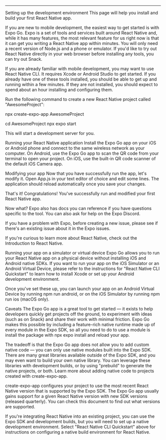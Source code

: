 
------------------------------------------------
Setting up the development environment
This page will help you install and build your first React Native app.

If you are new to mobile development, the easiest way to get started is with Expo Go. Expo is a set of tools and services built around React Native and, while it has many features, the most relevant feature for us right now is that it can get you writing a React Native app within minutes. You will only need a recent version of Node.js and a phone or emulator. If you'd like to try out React Native directly in your web browser before installing any tools, you can try out Snack.

If you are already familiar with mobile development, you may want to use React Native CLI. It requires Xcode or Android Studio to get started. If you already have one of these tools installed, you should be able to get up and running within a few minutes. If they are not installed, you should expect to spend about an hour installing and configuring them.

Run the following command to create a new React Native project called "AwesomeProject":

npx create-expo-app AwesomeProject

cd AwesomeProject
npx expo start

This will start a development server for you.

Running your React Native application
Install the Expo Go app on your iOS or Android phone and connect to the same wireless network as your computer. On Android, use the Expo Go app to scan the QR code from your terminal to open your project. On iOS, use the built-in QR code scanner of the default iOS Camera app.

Modifying your app
Now that you have successfully run the app, let's modify it. Open App.js in your text editor of choice and edit some lines. The application should reload automatically once you save your changes.

That's it!
Congratulations! You've successfully run and modified your first React Native app.


Now what?
Expo also has docs you can reference if you have questions specific to the tool. You can also ask for help on the Expo Discord.

If you have a problem with Expo, before creating a new issue, please see if there's an existing issue about it in the Expo issues.

If you're curious to learn more about React Native, check out the Introduction to React Native.

Running your app on a simulator or virtual device
Expo Go allows you to run your React Native app on a physical device without installing iOS and Android native SDKs. If you want to run your app on the iOS Simulator or an Android Virtual Device, please refer to the instructions for "React Native CLI Quickstart" to learn how to install Xcode or set up your Android development environment.

Once you've set these up, you can launch your app on an Android Virtual Device by running npm run android, or on the iOS Simulator by running npm run ios (macOS only).

Caveats
The Expo Go app is a great tool to get started — it exists to help developers quickly get projects off the ground, to experiment with ideas (such as on Snack) and share their work with minimal friction. Expo Go makes this possible by including a feature-rich native runtime made up of every module in the Expo SDK, so all you need to do to use a module is install the package with npx expo install and reload your app.

The tradeoff is that the Expo Go app does not allow you to add custom native code — you can only use native modules built into the Expo SDK. There are many great libraries available outside of the Expo SDK, and you may even want to build your own native library. You can leverage these libraries with development builds, or by using "prebuild" to generate the native projects, or both. Learn more about adding native code to projects created with create-expo-app.

create-expo-app configures your project to use the most recent React Native version that is supported by the Expo SDK. The Expo Go app usually gains support for a given React Native version with new SDK versions (released quarterly). You can check this document to find out what versions are supported.

If you're integrating React Native into an existing project, you can use the Expo SDK and development builds, but you will need to set up a native development environment. Select "React Native CLI Quickstart" above for instructions on configuring a native build environment for React Native.
